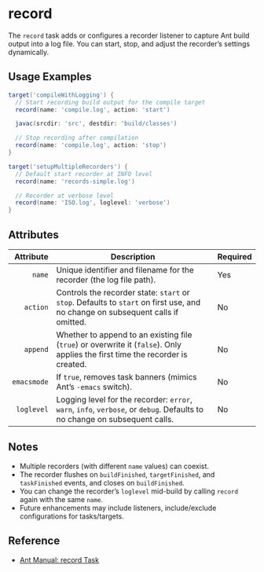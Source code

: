 # record

The `record` task adds or configures a recorder listener to capture Ant build output into a log file. You can start, stop, and adjust the recorder’s settings dynamically.

## Usage Examples

```groovy
target('compileWithLogging') {
  // Start recording build output for the compile target
  record(name: 'compile.log', action: 'start')

  javac(srcdir: 'src', destdir: 'build/classes')

  // Stop recording after compilation
  record(name: 'compile.log', action: 'stop')
}
```

```groovy
target('setupMultipleRecorders') {
  // Default start recorder at INFO level
  record(name: 'records-simple.log')

  // Recorder at verbose level
  record(name: 'ISO.log', loglevel: 'verbose')
}
```

## Attributes

|   Attribute | Description                                                                                                                     | Required |
|------------:|---------------------------------------------------------------------------------------------------------------------------------|----------|
|      `name` | Unique identifier and filename for the recorder (the log file path).                                                            | Yes      |
|    `action` | Controls the recorder state: `start` or `stop`. Defaults to `start` on first use, and no change on subsequent calls if omitted. | No       |
|    `append` | Whether to append to an existing file (`true`) or overwrite it (`false`). Only applies the first time the recorder is created.  | No       |
| `emacsmode` | If `true`, removes task banners (mimics Ant’s `-emacs` switch).                                                                 | No       |
|  `loglevel` | Logging level for the recorder: `error`, `warn`, `info`, `verbose`, or `debug`. Defaults to no change on subsequent calls.      | No       |

## Notes

- Multiple recorders (with different `name` values) can coexist.
- The recorder flushes on `buildFinished`, `targetFinished`, and `taskFinished` events, and closes on `buildFinished`.
- You can change the recorder’s `loglevel` mid-build by calling `record` again with the same `name`.
- Future enhancements may include listeners, include/exclude configurations for tasks/targets.

## Reference

- [Ant Manual: record Task](https://ant.apache.org/manual/Tasks/recorder.html)
